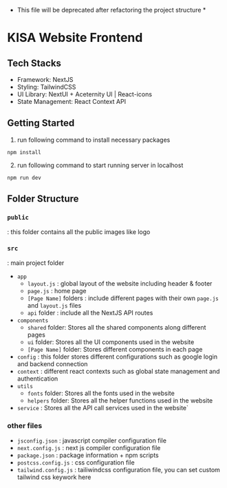 - This file will be deprecated after refactoring the project structure \*

# KISA Website Frontend

## Tech Stacks

- Framework: NextJS
- Styling: TailwindCSS
- UI Library: NextUI + Aceternity UI | React-icons
- State Management: React Context API

## Getting Started

1. run following command to install necessary packages

`npm install`

2. run following command to start running server in localhost

`npm run dev`

## Folder Structure

### `public`

: this folder contains all the public images like logo

### `src`

: main project folder

- `app`
  - `layout.js` : global layout of the website including header & footer
  - `page.js` : home page
  - `[Page Name]` folders : include different pages with their own `page.js` and `layout.js` files
  - `api` folder : include all the NextJS API routes
- `components`
  - `shared` folder: Stores all the shared components along different pages
  - `ui` folder: Stores all the UI components used in the website
  - `[Page Name]` folder: Stores different components in each page
- `config`
  : this folder stores different configurations such as google login and backend connection
- `context`
  : different react contexts such as global state management and authentication
- `utils`
  - `fonts` folder: Stores all the fonts used in the website
  - `helpers` folder: Stores all the helper functions used in the website
- `service`
  : Stores all the API call services used in the website`

### other files

- `jsconfig.json`
  : javascript compiler configuration file
- `next.config.js`
  : next js compiler configuration file
- `package.json`
  : package information + npm scripts
- `postcss.config.js`
  : css configuration file
- `tailwind.config.js`
  : tailiwindcss configuration file, you can set custom tailwind css keywork here
